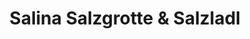 ---
title: "Salina Salzgrotte & Salzladl"
url: /amberg/salina-salzgrotte-und-salzladl/
shop: Allgemein
---